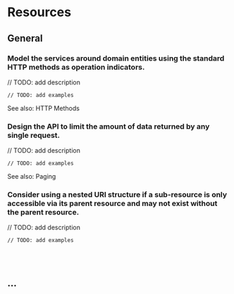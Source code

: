 # Resources


## General


### Model the services around domain entities using the standard HTTP methods as operation indicators.

// TODO: add description

```http
// TODO: add examples
```

See also: HTTP Methods
<br>


### Design the API to limit the amount of data returned by any single request.

// TODO: add description

```http
// TODO: add examples
```

See also: Paging
<br>


### Consider using a nested URI structure if a sub-resource is only accessible via its parent resource and may not exist without the parent resource.

// TODO: add description

```http
// TODO: add examples
```

<br><br>



## ...
